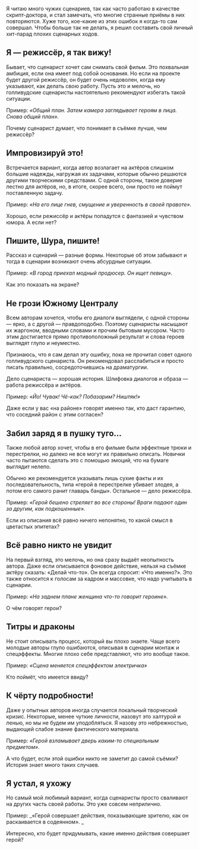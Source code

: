 Я читаю много чужих сценариев, так как часто работаю в качестве скрипт-доктора, и стал замечать, что многие странные приёмы в них повторяются. Хуже того, кое-какие из этих ошибок я когда-то сам совершал. Чтобы больше так не делать, я решил составить свой личный хит-парад плохих сценарных ходов.

## **Я — режиссёр, я так вижу!**

Бывает, что сценарист хочет сам снимать свой фильм. Это похвальная амбиция, если она имеет под собой основания. Но если на проекте будет другой режиссёр, он будет очень недоволен, когда ему указывают, как делать свою работу. Пусть это и мелочь, но голливудские сценаристы настоятельно рекомендуют избегать такой ситуации.

Пример: _«Общий план. Затем камера заглядывает героям в лица. Снова общий план»._

Почему сценарист думает, что понимает в съёмке лучше, чем режиссёр?

## **Импровизируй это!**

Встречается вариант, когда автор возлагает на актёров слишком большие надежды, нагружая их задачами, которые обычно решаются другими творческими средствами. С одной стороны, такое доверие лестно для актёров, но, в итоге, скорее всего, они просто не поймут поставленную задачу. 

Пример: _«На его лице гнев, смущение и уверенность в своей правоте»._

Хорошо, если режиссёр и актёры попадутся с фантазией и чувством юмора. А если нет?

## **Пишите, Шура, пишите!**

Рассказ и сценарий — разные формы. Некоторые об этом забывают и тогда в сценарии возникают очень абсурдные ситуации.

Пример: _«В город приехал модный продюсер. Он ищет певицу»._

Как это показать на экране?

## **Не грози Южному Централу**

Всем авторам хочется, чтобы его диалоги выглядели, с одной стороны — ярко, а с другой — правдоподобно. Поэтому сценаристы насыщают их жаргоном, вводными словами и прочим бытовым мусором. Часто этим достигается прямо противоположный результат и слова героев выглядят глупо и неуместно. 

Признаюсь, что я сам делал эту ошибку, пока не прочитал совет одного голливудского сценариста. Он рекомендовал расслабиться и просто писать правильно, сосредоточившись на драматургии.  
  
Дело сценариста — хорошая история. Шлифовка диалогов и образа — работа режиссёра и актёров.   


Пример: _«Йо! Чувак! Чё-как? Побазарим? Ништяк!»_

Даже если у вас «на районе» говорят именно так, кто даст гарантию, что соседний район с этим согласен?

## **Забил заряд я в пушку туго…**

Также любой автор хочет, чтобы в его фильме были эффектные трюки и перестрелки, но далеко не все могут их правильно описать. Новички часто пытаются сделать это с помощью эмоций, что на бумаге выглядит нелепо. 

Обычно же рекомендуется указывать лишь сухие факты и их последовательность, типа «герой в перестрелке убивает злодея, а потом его самого ранит главарь банды». Остальное — дело режиссёра.

Пример: _«Герой бешено стреляет во все стороны! Враги падают один за другим, как подкошенные»._

Если из описания всё равно ничего непонятно, то какой смысл в цветастых эпитетах?

## **Всё равно никто не увидит**  


На первый взгляд, это мелочь, но она сразу выдаёт неопытность автора. Даже если описывается фоновое действие, нельзя на съёмке актёру сказать: «Делай что-то». Он всегда спросит: «Что именно?». Это также относится к голосам за кадром и массовке, что надо учитывать в сценарии.

Пример: _«На заднем плане женщина что-то говорит героине»._

О чём говорят герои?

## **Титры и драконы**

Не стоит описывать процесс, который вы плохо знаете. Чаще всего молодые авторы глупо ошибаются, описывая в сценарии монтаж и спецэффекты. Многие плохо себе представляют, что это вообще такое.

Пример: _«Сцена меняется спецэффектом электричка»_

Кто поймёт, что имеется ввиду? 

## **К чёрту подробности!**

Даже у опытных авторов иногда случается локальный творческий кризис. Некоторые, менее чуткие личности, назовут это халтурой и ленью, но мы не будем им уподобляться. Я назову это небрежностью, выдающей слабое знание фактического материала.

Пример: _«Герой взламывает дверь каким-то специальным предметом»._

А что будет, если этой ошибки никто не заметит до самой съёмки? История знает много таких случаев.

## **Я устал, я ухожу**

Но самый мой любимый вариант, когда сценаристы просто сваливают на других часть своей работы. Это уже совсем неприлично. 

Пример: _«Герой совершает действия, показывающие зрителю, как он раскаивается в содеянном». _

Интересно, кто будет придумывать, какие именно действия совершает герой? 
